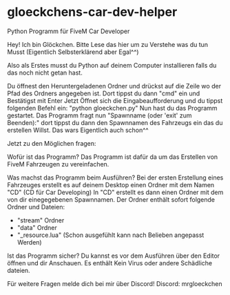 # gloeckchens-car-dev-helper
Python Programm für FiveM Car Developer

Hey! Ich bin Glöckchen. Bitte Lese das hier um zu Verstehe was du tun Musst (Eigentlich Selbsterklärend aber Egal^^)

Also als Erstes musst du Python auf deinem Computer installieren falls du das noch nicht getan hast.

Du öffnest den Heruntergeladenen Ordner und drückst auf die Zeile wo der Pfad des Ordners angegeben ist.
Dort tippst du dann "cmd" ein und Bestätigst mit Enter
Jetzt Öffnet sich die Eingabeaufforderung und du tippst folgenden Befehl ein: "python gloeckchen.py"
Nun hast du das Programm gestartet.
Das Programm fragt nun "Spawnname (oder 'exit' zum Beenden):" dort tippst du dann den Spawnnamen des Fahrzeugs ein das du erstellen Willst.
Das wars Eigentlich auch schon^^

Jetzt zu den Möglichen fragen:

Wofür ist das Programm?
Das Programm ist dafür da um das Erstellen von FiveM Fahrzeugen zu vereinfachen.

Was machst das Programm beim Ausführen?
Bei der ersten Erstellung eines Fahrzeuges erstellt es auf deinem Desktop einen Ordner mit dem  Namen "CD" (CD für Car Developing)
In "CD" erstellt es dann einen Ordner mit dem von dir einegegebenen Spawnnamen. Der Ordner enthält sofort folgende Ordner und Dateien:
- "stream" Ordner
- "data" Ordner
- "_resource.lua" (Schon ausgefühlt kann nach Belieben angepasst Werden)

Ist das Programm sicher?
Du kannst es vor dem Ausführen über den Editor öffnen und dir Anschauen. Es enthält Kein Virus oder andere Schädliche dateien.

Für weitere Fragen melde dich bei mir über Discord!
Discord: mrgloeckchen
